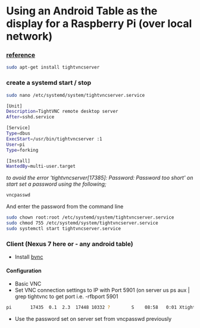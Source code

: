 # Using an Android Table as the display for a Raspberry Pi (over local network)

### [reference](http://www.penguintutor.com/linux/tightvnc)

```bash
sudo apt-get install tightvncserver
```

### create a systemd start / stop
```bash
sudo nano /etc/systemd/system/tightvncserver.service
```

```bash
[Unit]
Description=TightVNC remote desktop server
After=sshd.service

[Service]
Type=dbus
ExecStart=/usr/bin/tightvncserver :1
User=pi
Type=forking

[Install]
WantedBy=multi-user.target
```

*to avoid the error 'tightvncserver[17385]: Password: Password too short' on start set a password using the following;*
```bash
vncpasswd
```

And enter the password from the command line 

```bash
sudo chown root:root /etc/systemd/system/tightvncserver.service
sudo chmod 755 /etc/systemd/system/tightvncserver.service
sudo systemctl start tightvncserver.service
```

### Client (Nexus 7 here or - any android table)
* Install [bvnc](https://play.google.com/store/apps/details?id=com.iiordanov.freebVNC&hl=en)

#### Configuration
* Basic VNC
* Set VNC connection settings to IP with Port 5901 (on server us ps aux | grep tightvnc to get port i.e. -rfbport 5901

```bash
pi       17435  0.1  2.3  17448 10332 ?        S    08:58   0:01 Xtightvnc :1 -desktop X -auth /home/pi/.Xauthority -geometry 1024x768 -depth 24 -rfbwait 120000 -rfbauth /home/pi/.vnc/passwd -rfbport 5901 -fp /usr/share/fonts/X11/misc/,/usr/share/fonts/X11/Type1/,/usr/share/fonts/X11/75dpi/,/usr/share/fonts/X11/100dpi/ -co /etc/X11/rgb
```

* Use the password set on server set from vncpasswd previously
